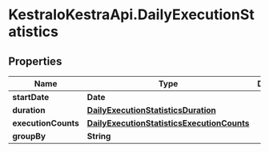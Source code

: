 # KestraIoKestraApi.DailyExecutionStatistics

## Properties

Name | Type | Description | Notes
------------ | ------------- | ------------- | -------------
**startDate** | **Date** |  | 
**duration** | [**DailyExecutionStatisticsDuration**](DailyExecutionStatisticsDuration.md) |  | 
**executionCounts** | [**DailyExecutionStatisticsExecutionCounts**](DailyExecutionStatisticsExecutionCounts.md) |  | [optional] 
**groupBy** | **String** |  | [optional] 


